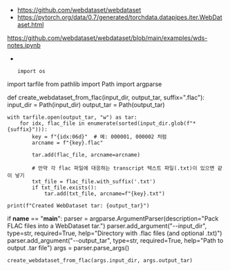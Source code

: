 - https://github.com/webdataset/webdataset
- https://pytorch.org/data/0.7/generated/torchdata.datapipes.iter.WebDataset.html


https://github.com/webdataset/webdataset/blob/main/examples/wds-notes.ipynb
- ```
  
  
  import os
import tarfile
from pathlib import Path
import argparse

def create_webdataset_from_flac(input_dir, output_tar, suffix=".flac"):
    input_dir = Path(input_dir)
    output_tar = Path(output_tar)

    with tarfile.open(output_tar, "w") as tar:
        for idx, flac_file in enumerate(sorted(input_dir.glob(f"*{suffix}"))):
            key = f"{idx:06d}"  # 예: 000001, 000002 처럼
            arcname = f"{key}.flac"

            tar.add(flac_file, arcname=arcname)

            # 만약 각 flac 파일에 대응하는 transcript 텍스트 파일(.txt)이 있으면 같이 넣기
            txt_file = flac_file.with_suffix('.txt')
            if txt_file.exists():
                tar.add(txt_file, arcname=f"{key}.txt")

    print(f"Created WebDataset tar: {output_tar}")
if __name__ == "__main__":
    parser = argparse.ArgumentParser(description="Pack FLAC files into a WebDataset tar.")
    parser.add_argument("--input_dir", type=str, required=True, help="Directory with .flac files (and optional .txt)")
    parser.add_argument("--output_tar", type=str, required=True, help="Path to output .tar file")
    args = parser.parse_args()

    create_webdataset_from_flac(args.input_dir, args.output_tar)
```
